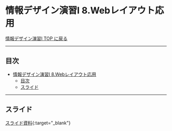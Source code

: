 # 情報デザイン演習I 8.Webレイアウト応用

[情報デザイン演習I TOP に戻る](./index.md)

---

## 目次

- [情報デザイン演習I 8.Webレイアウト応用](#情報デザイン演習i-8webレイアウト応用)
  - [目次](#目次)
  - [スライド](#スライド)

---

## スライド

[スライド資料](./id_08slide.pdf){:target="_blank"}



<!--
## 動画
- [1](https://www.youtube.com/watch?v=kwrgCdcOtvE){:target="_blank"}
- [2](https://www.youtube.com/watch?v=eIxWdoQRx1M){:target="_blank"}
- [3](https://www.youtube.com/watch?v=3poVVjIY0sY){:target="_blank"}
- [4](https://www.youtube.com/watch?v=hIBv8VC9UkY){:target="_blank"}
- [5](https://www.youtube.com/watch?v=EilHpazKPhE){:target="_blank"}

-->